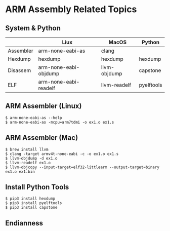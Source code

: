 # ARM Assembly Related Topics

## System & Python
||Liux|MacOS|Python|
|-|-|-|-|
|Assembler|arm-none-eabi-as|clang|
|Hexdump|hexdump|hexdump|hexdump|
|Disassem|arm-none-eabi-objdump|llvm-objdump|capstone|
|ELF|arm-none-eabi-readelf|llvm-readelf|pyelftools|

## ARM Assembler (Linux)
```shell
$ arm-none-eabi-as --help
$ arm-none-eabi-as -mcpu=arm7tdmi -o ex1.o ex1.s
```
## ARM Assembler (Mac)
```shell
$ brew install llvm
$ clang -target armv4t-none-eabi -c -o ex1.o ex1.s
$ llvm-objdump -d ex1.o
$ llvm-readelf ex1.o
$ llvm-objcopy --input-target=elf32-littlearm --output-target=binary ex1.o ex1.bin
```

## Install Python Tools
```shell
$ pip3 install hexdump
$ pip3 install pyelftools
$ pip3 install capstone
```

## Endianness
